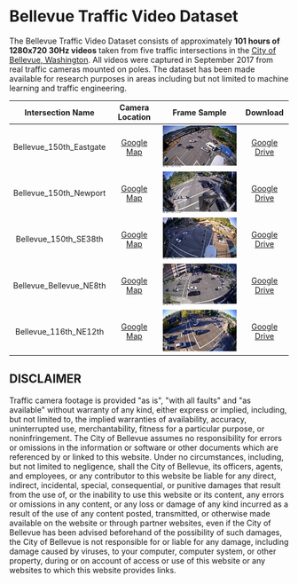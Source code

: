 # Bellevue Traffic Video Dataset

The Bellevue Traffic Video Dataset consists of approximately **101 hours of 1280x720 30Hz videos** taken from five traffic intersections in the [City of Bellevue, Washington](https://bellevuewa.gov/). All videos were captured in September 2017 from real traffic cameras mounted on poles. The dataset has been made available for research purposes in areas including but not limited to machine learning and traffic engineering.

| Intersection Name | Camera Location | Frame Sample | Download |
| :---: | :---: | :---: | :---: |
| Bellevue_150th_Eastgate | [Google Map](http://www.google.com/maps/place/47.580686978680426,%20-122.1409127574248) | <img src="/img/Bellevue_150th_Eastgate.JPG" alt="output" width="360"> | [Google Drive](https://drive.google.com/drive/folders/1cR1VwoAvEjFLRaUzeYph-bxx4LoM6pOH?usp=sharing) |
| Bellevue_150th_Newport | [Google Map](http://www.google.com/maps/place/47.570826946883805,%-122.14137222758674) | <img src="/img/Bellevue_150th_Newport.JPG" alt="output" width="360"> | [Google Drive](https://drive.google.com/drive/folders/1irB6XKu2iM3BSJ2AEYH4kJl9nfG9j-yy?usp=sharing) |
| Bellevue_150th_SE38th | [Google Map](http://www.google.com/maps/place/47.57601648610197,%-122.13999988544577) | <img src="/img/Bellevue_150th_SE38th.JPG" alt="output" width="360"> | [Google Drive](https://drive.google.com/drive/folders/1IN6kwywddO3B3uHyC5S18vqf0KEWToJ_?usp=sharing) |
| Bellevue_Bellevue_NE8th | [Google Map](http://www.google.com/maps/place/47.6175125876703,%20-122.20192992405524) | <img src="/img/Bellevue_Bellevue_NE8th.JPG" alt="output" width="360"> | [Google Drive](https://drive.google.com/drive/folders/17bn7l7Qm5s-r5DYoFQPhviFZ0jWY9qk5?usp=sharing) |
| Bellevue_116th_NE12th | [Google Map](http://www.google.com/maps/place/47.622943539413264,%20-122.18555387752869) | <img src="/img/Bellevue_116th_NE12th.JPG" alt="output" width="360"> | [Google Drive](https://drive.google.com/drive/folders/16coOR8PlNzvmUm1vsaYJVF_bAOQGySa8?usp=sharing) |

## DISCLAIMER
Traffic camera footage is provided "as is", "with all faults" and "as available" without warranty of any kind, either express or implied, including, but not limited to, the implied warranties of availability, accuracy, uninterrupted use, merchantability, fitness for a particular purpose, or noninfringement. The City of Bellevue assumes no responsibility for errors or omissions in the information or software or other documents which are referenced by or linked to this website. Under no circumstances, including, but not limited to negligence, shall the City of Bellevue, its officers, agents, and employees, or any contributor to this website be liable for any direct, indirect, incidental, special, consequential, or punitive damages that result from the use of, or the inability to use this website or its content, any errors or omissions in any content, or any loss or damage of any kind incurred as a result of the use of any content posted, transmitted, or otherwise made available on the website or through partner websites, even if the City of Bellevue has been advised beforehand of the possibility of such damages, the City of Bellevue is not responsible for or liable for any damage, including damage caused by viruses, to your computer, computer system, or other property, during or on account of access or use of this website or any websites to which this website provides links. 
